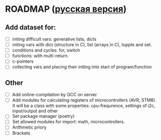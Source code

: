 # ROADMAP ([русская версия](ROADMAP.ru.md))

## Add dataset for:
- [ ] initing difficult vars: generative lists, dicts
- [ ] initing vars with dict (structure in C), list (arrays in C), tupple and set.
- [ ] conditions and cycles: for, switch
- [ ] functions: with multi-return.
- [ ] c-pointers
- [ ] collecting vars and placing their initing into start of program/function

## Other

- [ ] Add online-compilation by GCC on server
- [ ] Add modules for calculating registers of microcontrollers (AVR, STM8). It will be a class with some properties: cpu-frequrence, settings of i2c, input/output and other
- [ ] Set package manager (poetry)
- [ ] Set allowed modules for import: math, microcontrollers.
- [ ] Arithmetic priory
- [ ] Brackets